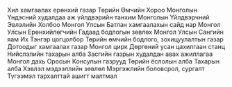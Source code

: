 Хил хамгаалах ерөнхий газар
Төрийн Өмчийн Хороо
Монголын Үндэсний худалдаа аж үйлдвэрийн танхим
Монголын Үйлдвэрчний Эвлэлийн Холбоо
Монгол Улсын Батлан хамгаалахын сайд нар
Монгол Улсын Ерөнхийлөгчийн Гадаад бодлогын зөвлөх
Монгол Улсын Сангийн яам
Их Тэнгэр цогцолбор
Төрийн өмчийн бодлого, зохицуулалтын газар
Дотоодыг хамгаалах газар
Монгол цирк
Дөргөний усан цахилгаан станц
Нийслэлийн тахарын алба
Засгийн газрын худалдан авах ажиллагаа
Монгол дахь Оросын Консулын газрууд
Төрийн ёслолын алба
Тахарын алба
Хэвлэл мэдээллийн зөвлөл
Мэргэжлийн боловсрол, сургалт
Түгээмэл тархалттай ашигт малтмал
